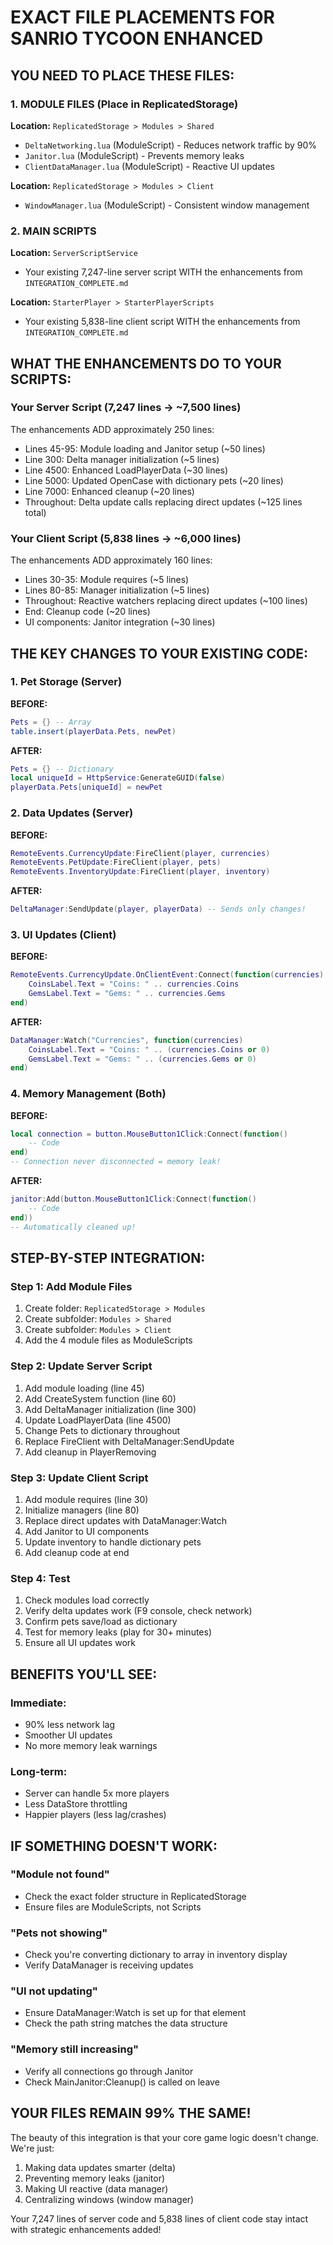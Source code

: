 # EXACT FILE PLACEMENTS FOR SANRIO TYCOON ENHANCED

## YOU NEED TO PLACE THESE FILES:

### 1. MODULE FILES (Place in ReplicatedStorage)

**Location:** `ReplicatedStorage > Modules > Shared`
- `DeltaNetworking.lua` (ModuleScript) - Reduces network traffic by 90%
- `Janitor.lua` (ModuleScript) - Prevents memory leaks
- `ClientDataManager.lua` (ModuleScript) - Reactive UI updates

**Location:** `ReplicatedStorage > Modules > Client`
- `WindowManager.lua` (ModuleScript) - Consistent window management

### 2. MAIN SCRIPTS

**Location:** `ServerScriptService`
- Your existing 7,247-line server script WITH the enhancements from `INTEGRATION_COMPLETE.md`

**Location:** `StarterPlayer > StarterPlayerScripts`
- Your existing 5,838-line client script WITH the enhancements from `INTEGRATION_COMPLETE.md`

## WHAT THE ENHANCEMENTS DO TO YOUR SCRIPTS:

### Your Server Script (7,247 lines → ~7,500 lines)
The enhancements ADD approximately 250 lines:
- Lines 45-95: Module loading and Janitor setup (~50 lines)
- Line 300: Delta manager initialization (~5 lines)
- Line 4500: Enhanced LoadPlayerData (~30 lines)
- Line 5000: Updated OpenCase with dictionary pets (~20 lines)
- Line 7000: Enhanced cleanup (~20 lines)
- Throughout: Delta update calls replacing direct updates (~125 lines total)

### Your Client Script (5,838 lines → ~6,000 lines)
The enhancements ADD approximately 160 lines:
- Lines 30-35: Module requires (~5 lines)
- Lines 80-85: Manager initialization (~5 lines)
- Throughout: Reactive watchers replacing direct updates (~100 lines)
- End: Cleanup code (~20 lines)
- UI components: Janitor integration (~30 lines)

## THE KEY CHANGES TO YOUR EXISTING CODE:

### 1. Pet Storage (Server)
**BEFORE:**
```lua
Pets = {} -- Array
table.insert(playerData.Pets, newPet)
```

**AFTER:**
```lua
Pets = {} -- Dictionary
local uniqueId = HttpService:GenerateGUID(false)
playerData.Pets[uniqueId] = newPet
```

### 2. Data Updates (Server)
**BEFORE:**
```lua
RemoteEvents.CurrencyUpdate:FireClient(player, currencies)
RemoteEvents.PetUpdate:FireClient(player, pets)
RemoteEvents.InventoryUpdate:FireClient(player, inventory)
```

**AFTER:**
```lua
DeltaManager:SendUpdate(player, playerData) -- Sends only changes!
```

### 3. UI Updates (Client)
**BEFORE:**
```lua
RemoteEvents.CurrencyUpdate.OnClientEvent:Connect(function(currencies)
    CoinsLabel.Text = "Coins: " .. currencies.Coins
    GemsLabel.Text = "Gems: " .. currencies.Gems
end)
```

**AFTER:**
```lua
DataManager:Watch("Currencies", function(currencies)
    CoinsLabel.Text = "Coins: " .. (currencies.Coins or 0)
    GemsLabel.Text = "Gems: " .. (currencies.Gems or 0)
end)
```

### 4. Memory Management (Both)
**BEFORE:**
```lua
local connection = button.MouseButton1Click:Connect(function()
    -- Code
end)
-- Connection never disconnected = memory leak!
```

**AFTER:**
```lua
janitor:Add(button.MouseButton1Click:Connect(function()
    -- Code
end))
-- Automatically cleaned up!
```

## STEP-BY-STEP INTEGRATION:

### Step 1: Add Module Files
1. Create folder: `ReplicatedStorage > Modules`
2. Create subfolder: `Modules > Shared`
3. Create subfolder: `Modules > Client`
4. Add the 4 module files as ModuleScripts

### Step 2: Update Server Script
1. Add module loading (line 45)
2. Add CreateSystem function (line 60)
3. Add DeltaManager initialization (line 300)
4. Update LoadPlayerData (line 4500)
5. Change Pets to dictionary throughout
6. Replace FireClient with DeltaManager:SendUpdate
7. Add cleanup in PlayerRemoving

### Step 3: Update Client Script
1. Add module requires (line 30)
2. Initialize managers (line 80)
3. Replace direct updates with DataManager:Watch
4. Add Janitor to UI components
5. Update inventory to handle dictionary pets
6. Add cleanup code at end

### Step 4: Test
1. Check modules load correctly
2. Verify delta updates work (F9 console, check network)
3. Confirm pets save/load as dictionary
4. Test for memory leaks (play for 30+ minutes)
5. Ensure all UI updates work

## BENEFITS YOU'LL SEE:

### Immediate:
- 90% less network lag
- Smoother UI updates
- No more memory leak warnings

### Long-term:
- Server can handle 5x more players
- Less DataStore throttling
- Happier players (less lag/crashes)

## IF SOMETHING DOESN'T WORK:

### "Module not found"
- Check the exact folder structure in ReplicatedStorage
- Ensure files are ModuleScripts, not Scripts

### "Pets not showing"
- Check you're converting dictionary to array in inventory display
- Verify DataManager is receiving updates

### "UI not updating"
- Ensure DataManager:Watch is set up for that element
- Check the path string matches the data structure

### "Memory still increasing"
- Verify all connections go through Janitor
- Check MainJanitor:Cleanup() is called on leave

## YOUR FILES REMAIN 99% THE SAME!

The beauty of this integration is that your core game logic doesn't change. We're just:
1. Making data updates smarter (delta)
2. Preventing memory leaks (janitor)
3. Making UI reactive (data manager)
4. Centralizing windows (window manager)

Your 7,247 lines of server code and 5,838 lines of client code stay intact with strategic enhancements added!